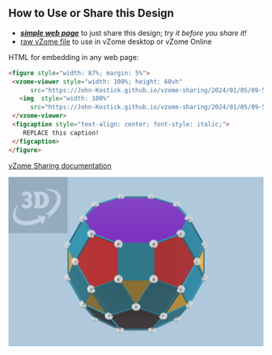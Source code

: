 
## How to Use or Share this Design

 - [***simple web page***](<https://John-Kostick.github.io/vzome-sharing/2024/01/05/09-52-01-J77-Paragyrate-diminished-rhombicosidodecahedron-Golden/>) to just share this design; *try it before you share it!*
 - [raw vZome file](<https://raw.githubusercontent.com/John-Kostick/vzome-sharing/main/2024/01/05/09-52-01-J77-Paragyrate-diminished-rhombicosidodecahedron-Golden/J77-Paragyrate-diminished-rhombicosidodecahedron-Golden.vZome>) to use in vZome desktop or vZome Online
 
 HTML for embedding in any web page:
 ```html
<figure style="width: 87%; margin: 5%">
  <vzome-viewer style="width: 100%; height: 60vh"
       src="https://John-Kostick.github.io/vzome-sharing/2024/01/05/09-52-01-J77-Paragyrate-diminished-rhombicosidodecahedron-Golden/J77-Paragyrate-diminished-rhombicosidodecahedron-Golden.vZome" >
    <img  style="width: 100%"
       src="https://John-Kostick.github.io/vzome-sharing/2024/01/05/09-52-01-J77-Paragyrate-diminished-rhombicosidodecahedron-Golden/J77-Paragyrate-diminished-rhombicosidodecahedron-Golden.png" >
  </vzome-viewer>
  <figcaption style="text-align: center; font-style: italic;">
     REPLACE this caption!
  </figcaption>
</figure>
 ```

[vZome Sharing documentation](https://vzome.github.io/vzome/sharing.html#how-it-works)

![Image](<J77-Paragyrate-diminished-rhombicosidodecahedron-Golden.png>)

